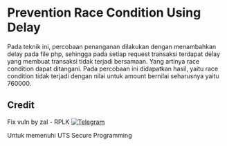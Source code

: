 # Prevention Race Condition Using Delay

Pada teknik ini, percobaan penanganan dilakukan dengan menambahkan delay pada file php, sehingga pada setiap request transaksi terdapat delay yang membuat transaksi tidak terjadi bersamaan. Yang artinya race condition dapat ditangani. Pada percobaan ini didapatkan hasil, yaitu race condition tidak terjadi dengan nilai untuk amount bernilai seharusnya yaitu 760000. 
## Credit
Fix vuln by zal - RPLK
[![Telegram](https://img.shields.io/badge/chat-Telegram-blue.svg)](https://t.me/better_enola)

Untuk memenuhi UTS Secure Programming

